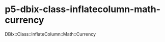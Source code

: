p5-dbix-class-inflatecolumn-math-currency
=========================================

DBIx::Class::InflateColumn::Math::Currency